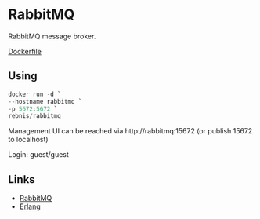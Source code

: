 # RabbitMQ

RabbitMQ message broker.

[Dockerfile](https://github.com/rebnis/DockerPublic/tree/master/RabbitMQ)

## Using

```powershell
docker run -d `
--hostname rabbitmq `
-p 5672:5672 `
rebnis/rabbitmq
```

Management UI can be reached via http://rabbitmq:15672 (or publish 15672 to localhost)

Login: guest/guest

## Links

* [RabbitMQ](https://www.rabbitmq.com/)
* [Erlang](http://www.erlang.org/)
